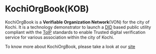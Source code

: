 # KochiOrgBook(KOB)

KochiOrgBook is a **Verifiable Organization Network**(VON) for the city of Kochi. It is a technology demonstrator to launch a [DID](./docs/glossary.md/#did-decentralized-identifier) based public utility compliant with the [ToIP](https://thekochiorgbook.github.io/KochiOrgBook/glossary/#toip-trust-over-ip-foundation) standards to enable Trusted digital verification service for various association within the city of Kochi.​


To know more about KochiOrgBook, please take a look at our [site](https://thekochiorgbook.github.io/KochiOrgBook/)

   



   
   


